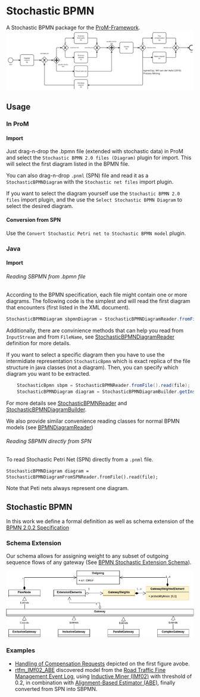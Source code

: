 # Stochastic BPMN
A Stochastic BPMN package for the [ProM-Framework](https://github.com/promworkbench/ProM-Framework).
![Instance - SBPMN - Handling of Compensation Requests.svg](resources/inputModel/StochasticBPMN/example/Instance%20-%20SBPMN%20-%20Handling%20of%20Compensation%20Requests.svg)

## Usage 
### In ProM
#### Import
Just drag-n-drop the .bpmn file (extended with stochastic data) in ProM and select the `Stochastic BPMN 2.0 files (Diagram)` plugin for import. This will select the first diagram listed in the BPMN file.

You can also drag-n-drop `.pnml` (SPN) file and read it as a `StochasticBPMNDiagram` with the `Stochastic net files` import plugin.

If you want to select the diagram yourself use the `Stochastic BPMN 2.0 files` import plugin, and the use the `Select Stochastic BPMN Diagram` to select the desired diagram.
#### Conversion from SPN
Use the `Convert Stochastic Petri net to Stochastic BPMN model` plugin.
### Java
#### Import
###### Reading SBPMN from .bpmn file
According to the BPMN specification, each file might contain one or more diagrams. The following code is the simplest and will read the first diagram that encounters (first listed in the XML document).
```java
StochasticBPMNDiagram sbpmnDiagram = StochasticBPMNDiagramReader.fromFile().read(file);
```
Additionally, there are convinience methods that can help you read from `InputStream` and from `FileName`, see [StochasticBPMNDiagramReader](src/org/processmining/stochasticbpmn/algorithms/reader/StochasticBPMNReader.java) definition for more details.

If you want to select a specific diagram then you have to use the intermidiate representation `StochasticBpmn` which is exact replica of the file structure in java classes (not a diagram). Then, you can specify which diagram you want to be extracted.
```java
    StochasticBpmn sbpm = StochasticBPMNReader.fromFile().read(file);
    StochasticBPMNDiagram diagram = StochasticBPMNDiagramBuilder.getInstance().build(sbpmn, label, selectDiagramParameters);
```
For more details see [StochasticBPMNReader](src/org/processmining/stochasticbpmn/algorithms/reader/StochasticBPMNReader.java) and [StochasticBPMNDiagramBuilder](src/org/processmining/stochasticbpmn/algorithms/diagram/builder/StochasticBPMNDiagramBuilderImpl.java).

We also provide similar convenience reading classes for normal BPMN models (see [BPMNDiagramReader](src/org/processmining/stochasticbpmn/algorithms/diagram/reader/BpmnDiagramReader.java))

###### Reading SBPMN directly from SPN
To read Stochastic Petri Net (SPN) directly from a `.pnml` file.

```
StochasticBPMNDiagram diagram = StochasticBPMNDiagramFromSPNReader.fromFile().read(file);
```

Note that Peti nets always represent one diagram.
## Stochastic BPMN
In this work we define a formal definition as well as schema extension of the [BPMN 2.0.2 Specification](https://www.omg.org/spec/BPMN/2.0.2/PDF/)
### Schema Extension
Our schema allows for assigning weight to any subset of outgoing sequence flows of any gateway (See [BPMN Stochastic Extension Schema](resources/inputModel/StochasticBPMN/XMLSchema/BPMN_StochasticExtension.xsd)).

![sbpmn_xml_schema_class_diagram.png](resources/inputModel/StochasticBPMN/XMLSchema/sbpmn_xml_schema_class_diagram.png)
### Examples
- [Handling of Compensation Requests](resources/inputModel/StochasticBPMN/example/Instance%20-%20BPMN%20-%20Handling%20of%20Compensation%20Requests%20Simplified.bpmn) depicted on the first figure avobe.
- [rtfm_IMf02_ABE](resources/inputModel/StochasticBPMN/example/Instance%20-%20Stochastic%20BPMN%20-%20rtfm_IMf02_ABE.bpmn) discovered model from the [Road Traffic Fine Management Event Log](https://data.4tu.nl/articles/dataset/Road_Traffic_Fine_Management_Process/12683249), using [Inductive Miner (IMf02)](https://github.com/promworkbench/InductiveMiner) with threshold of 0.2, in combination with [Alignment-Based Estimator (ABE)](https://github.com/promworkbench/StochasticWeightEstimation), finally converted from SPN into SBPMN.